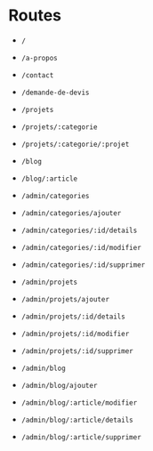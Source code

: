# Routes


- `/`
- `/a-propos`
- `/contact`
- `/demande-de-devis`


- `/projets`
- `/projets/:categorie`
- `/projets/:categorie/:projet`


- `/blog`
- `/blog/:article`


- `/admin/categories`
- `/admin/categories/ajouter`
- `/admin/categories/:id/details`
- `/admin/categories/:id/modifier`
- `/admin/categories/:id/supprimer`


- `/admin/projets`
- `/admin/projets/ajouter`
- `/admin/projets/:id/details`
- `/admin/projets/:id/modifier`
- `/admin/projets/:id/supprimer`


- `/admin/blog`
- `/admin/blog/ajouter`
- `/admin/blog/:article/modifier`
- `/admin/blog/:article/details`
- `/admin/blog/:article/supprimer`
